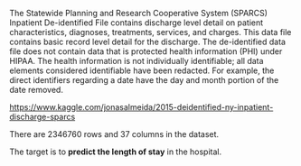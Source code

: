 
The Statewide Planning and Research Cooperative System (SPARCS) Inpatient De-identified File contains discharge level detail on patient characteristics, diagnoses, treatments, services, and charges. This data file contains basic record level detail for the discharge. The de-identified data file does not contain data that is protected health information (PHI) under HIPAA. The health information is not individually identifiable; all data elements considered identifiable have been redacted. For example, the direct identifiers regarding a date have the day and month portion of the date removed.

https://www.kaggle.com/jonasalmeida/2015-deidentified-ny-inpatient-discharge-sparcs

There are 2346760 rows and 37 columns in the dataset.

The target is to **predict the length of stay** in the hospital.
